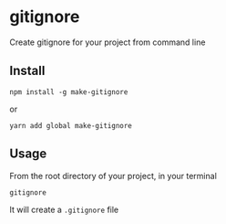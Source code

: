 # gitignore

Create gitignore for your project from command line

## Install

`npm install -g make-gitignore`

or

`yarn add global make-gitignore`

## Usage

From the root directory of your project, in your terminal

`gitignore`

It will create a `.gitignore` file

